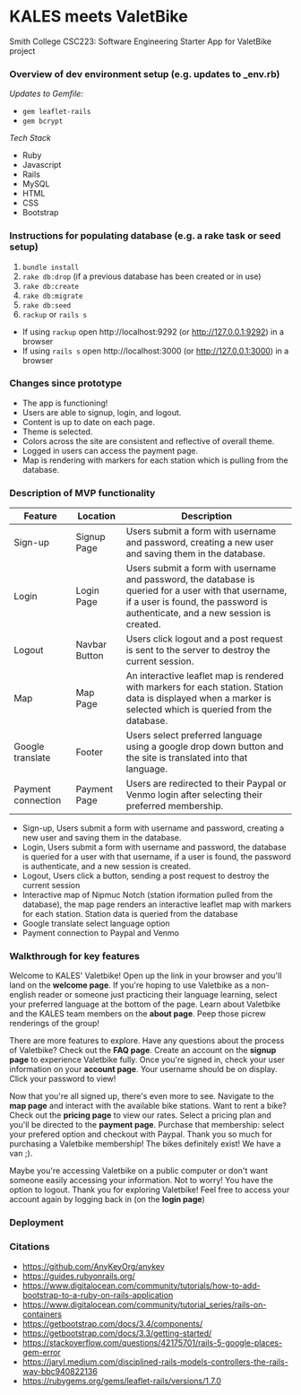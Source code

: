 # KALES meets ValetBike

Smith College CSC223: Software Engineering
Starter App for ValetBike project

### Overview of dev environment setup (e.g. updates to _env.rb)

*Updates to Gemfile:*
- `gem leaflet-rails`
- `gem bcrypt`

*Tech Stack*
- Ruby
- Javascript
- Rails
- MySQL
- HTML
- CSS
- Bootstrap

### Instructions for populating database (e.g. a rake task or seed setup)
1. `bundle install`
2. `rake db:drop` (if a previous database has been created or in use)
3. `rake db:create`
4. `rake db:migrate`
5. `rake db:seed`
3. `rackup` or `rails s`

* If using `rackup` open http://localhost:9292 (or http://127.0.0.1:9292) in a browser
* If using `rails s` open http://localhost:3000 (or http://127.0.0.1:3000) in a browser

### Changes since prototype
- The app is functioning!
- Users are able to signup, login, and logout.
- Content is up to date on each page.
- Theme is selected.
- Colors across the site are consistent and reflective of overall theme.
- Logged in users can access the payment page.
- Map is rendering with markers for each station which is pulling from the database.

### Description of MVP functionality

| Feature | Location | Description |
| -- | -- | ---------------------- |
| Sign-up | Signup Page | Users submit a form with username and password, creating a new user and saving them in the database. |
| Login | Login Page | Users submit a form with username and password, the database is queried for a user with that username, if a user is found, the password is authenticate, and a new session is created. |
| Logout | Navbar Button | Users click logout and a post request is sent to the server to destroy the current session. |
| Map | Map Page | An interactive leaflet map is rendered with markers for each station. Station data is displayed when a marker is selected which is queried from the database. |
| Google translate | Footer | Users select preferred language using a google drop down button and the site is translated into that language. |
| Payment connection | Payment Page | Users are redirected to their Paypal or Venmo login after selecting their preferred membership. |

- Sign-up, Users submit a form with username and password, creating a new user and saving them in the database.
- Login, Users submit a form with username and password, the database is queried for a user with that username, if a user is found, the password is authenticate, and a new session is created.
- Logout, Users click a button, sending a post request to destroy the current session
- Interactive map of Nipmuc Notch (station iformation pulled from the database), the map page renders an interactive leaflet map with markers for each station. Station data is queried from the database
- Google translate select language option
- Payment connection to Paypal and Venmo

### Walkthrough for key features

Welcome to KALES' Valetbike! Open up the link in your browser and you'll land on the **welcome page**. If you're hoping to use Valetbike as a non-english reader or someone just practicing their language learning, select your preferred language at the bottom of the page. Learn about Valetbike and the KALES team members on the **about page**. Peep those picrew renderings of the group! 

There are more features to explore. Have any questions about the process of Valetbike? Check out the **FAQ page**. Create an account on the **signup page** to experience Valetbike fully. Once you're signed in, check your user information on your **account page**. Your username should be on display. Click your password to view!

Now that you're all signed up, there's even more to see. Navigate to the **map page** and interact with the available bike stations. Want to rent a bike? Check out the **pricing page** to view our rates. Select a pricing plan and you'll be directed to the **payment page**. Purchase that membership: select your prefered option and checkout with Paypal. Thank you so much for purchasing a Valetbike membership! The bikes definitely exist! We have a van ;).

Maybe you're accessing Valetbike on a public computer or don't want someone easily accessing your information. Not to worry! You have the option to logout. Thank you for exploring Valetbike! Feel free to access your account again by logging back in (on the **login page**)

### Deployment


### Citations
- https://github.com/AnyKeyOrg/anykey
- https://guides.rubyonrails.org/
- https://www.digitalocean.com/community/tutorials/how-to-add-bootstrap-to-a-ruby-on-rails-application
- https://www.digitalocean.com/community/tutorial_series/rails-on-containers
- https://getbootstrap.com/docs/3.4/components/
- https://getbootstrap.com/docs/3.3/getting-started/
- https://stackoverflow.com/questions/42175701/rails-5-google-places-gem-error
- https://jaryl.medium.com/disciplined-rails-models-controllers-the-rails-way-bbc940822136
- https://rubygems.org/gems/leaflet-rails/versions/1.7.0
